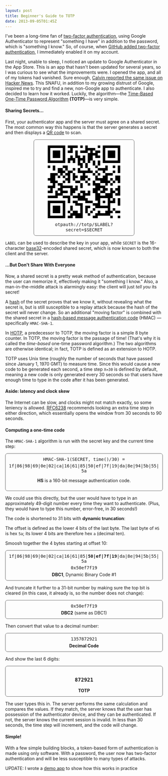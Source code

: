 ```yaml
---
layout: post
title: Beginner's Guide to TOTP
date: 2013-09-05T01:45Z
---
```

I've been a long-time fan of [two-factor authentication][2fa],
using Google Authenticator to represent "something I have"
in addition to the password, which is "something I know."
So, of course, when [GitHub added two-factor authentication][GitHub],
I immediately enabled it on my account.

Last night, unable to sleep, I noticed an update to Google Authenticator
in the App Store. This is an app that hasn't been updated for several years,
so I was curious to see what the improvements were. I opened the app, and all
of my tokens had vanished. Sure enough, 
[Calvin reported the same issue on Hacker News][calvin].
This SNAFU, in addition to my growing distrust of Google, 
inspired me to try and find a new, non-Google
app to authenticate. I also decided to learn how it worked. Luckily, 
the algorithm&mdash;the 
[Time-Based One-Time Password Algorithm][TOTP]
**(TOTP)**&mdash;is very simple. 

#### Sharing Secrets...

First, your authenticator app and the server must agree on a shared secret.
The most common way this happens is that the server generates a secret
and then displays a [QR code][QR] to scan.

<div style="width: 300px; border: 1px solid #555; padding: 10px; border-radius: 7px; text-align: center; margin:auto">
<img src="/otpauthexample.png" alt="The QR code for this URI" /><br />
<tt>otpauth://totp/$LABEL?secret=$SECRET</tt>
</div>

`LABEL` can be used to describe the key in your app, while `SECRET` is
the 16-character [base32][base32]-encoded shared secret, which is now
known to both the client and the server.

#### ...But Don't Share With Everyone

Now, a shared secret is a pretty weak method of authentication, because
the user can memorize it, effectively making it "something I know."
Also, a man-in-the-middle attack is alarmingly easy: the client will
just *tell you* its secret!

A [hash][hash] of the secret proves that we know it, without revealing
what the secret is, but is still susceptible to a replay attack because
the hash of the secret will never change. So an additional "moving factor"
is combined with the shared secret in a
[hash-based message authentication code][HMAC] (HMAC)
&mdash;specifically `HMAC-SHA-1`.

In [HOTP][HOTP], a predecessor to TOTP, the moving factor is a
simple 8 byte counter. In TOTP, the moving factor is the passage of time!
(That's why it is called the *time-based* one-time password algorithm.)
The two algorithms are otherwise identical; in fact, TOTP is defined as
an extension to HOTP.

TOTP uses Unix time (roughly the number of seconds that have passed since
January 1, 1970 GMT) to measure time. Since this would cause a new code
to be generated each second, a time step `X=30` is defined by default,
meaning a new code is only generated every 30 seconds so that users have
enough time to type in the code after it has been generated.

#### Aside: latency and clock skew
The Internet can be slow, and clocks might not match exactly, so some
leniency is allowed. [RFC6238][TOTP] recommends looking an extra time
step in either direction, which essentially opens the window from
30 seconds to 90 seconds.

#### Computing a one-time code

The `HMAC-SHA-1` algorithm is run with the secret key and the current
time step:


<div style="border: 1px solid #555; padding: 10px; border-radius: 7px; text-align: center; margin:auto">
<tt style="display: block; margin-bottom: 5px">
HMAC-SHA-1(SECRET, time()/30) =
</tt>
<tt style="display: block; margin-bottom: 5px">
1f|86|98|69|0e|02|ca|16|61|85|50|ef|7f|19|da|8e|94|5b|55|5a
</tt>

<b>HS</b> is a 160-bit message authentication code.
</div>

We could use this directly, but the user would have to type in an
approximately 49-digit number every time they want to authenticate.
(Plus, they would have to type this number, error-free, in 30 seconds!)

The code is shortened to 31 bits with **dynamic truncation**:

The offset is defined as the lower 4 bits of the last byte.
The last byte of `HS` is hex `5a`; its lower 4 bits are therefore hex `a`
(decimal ten).

Smoosh together the 4 bytes starting at offset 10:

<div style="border: 1px solid #555; padding: 10px; border-radius: 7px; text-align: center; margin:auto">
<tt style="display: block; margin-bottom: 5px">
1f|86|98|69|0e|02|ca|16|61|85|<b>50|ef|7f|19</b>|da|8e|94|5b|55|5a
</tt>

<tt style="display: block; margin-bottom: 5px">
0x50ef7f19
</tt>
<b>DBC1</b>, Dynamic Binary Code #1
</div>

And truncate it further to a 31-bit number by making sure the top bit is cleared
(in this case, it already is, so the number does not change):

<div style="border: 1px solid #555; padding: 10px; border-radius: 7px; text-align: center; margin:auto">
<tt style="display: block; margin-bottom: 5px">
0x50ef7f19
</tt>
<b>DBC2</b> (same as DBC1)
</div>

Then convert that value to a decimal number:

<div style="border: 1px solid #555; padding: 10px; border-radius: 7px; text-align: center; margin:auto">
<tt style="display:block;margin-bottom:5px">
1357872921
</tt>
<b>Decimal Code</b>
</div>

And show the last 6 digits:

<div style="border: 1px solid #555; padding: 10px; border-radius: 7px; text-align: center; margin:auto">
<h3><tt>872921</tt></h3>
<b>TOTP</b>
</div>

The user types this in. The server performs the same calculation and compares
the values. If they match, the server knows that the user has possession
of the authenticator device, and they can be authenticated. If not, the
server knows the current session is invalid. In less than 30 seconds, the
time step will increment, and the code will change.

#### Simple!
With a few simple building blocks, a token-based form of authentication is
made using only software. With a password, the user now has two-factor
authentication and will be less susceptible to many types of attacks.

UPDATE: I wrote a [demo app] to show how this works in practice

[HMAC]: https://en.wikipedia.org/wiki/Hash-based_message_authentication_code
[2fa]: https://en.wikipedia.org/wiki/Multi-factor_authentication
[GitHub]: https://github.com/blog/1614-two-factor-authentication
[calvin]: https://news.ycombinator.com/item?id=6325760
[base32]: https://en.wikipedia.org/wiki/Base32
[hash]: https://en.wikipedia.org/wiki/Cryptographic_hash_function
[TOTP]: https://www.ietf.org/rfc/rfc6238.txt
[HOTP]: https://www.ietf.org/rfc/rfc4226.txt
[QR]: https://en.wikipedia.org/wiki/QR_code
[demo app]: https://2fa.glitch.me/
